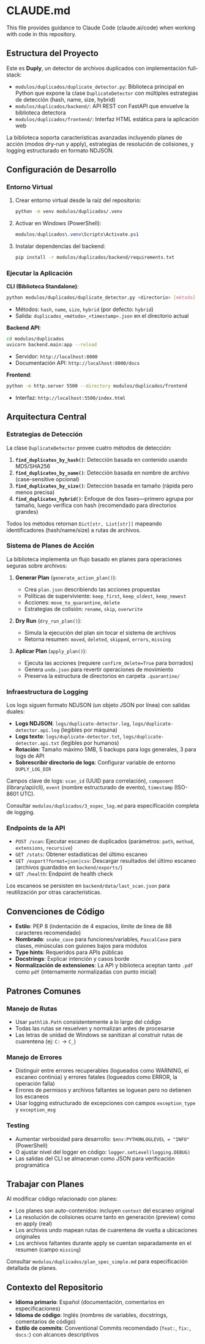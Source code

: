 # CLAUDE.md

This file provides guidance to Claude Code (claude.ai/code) when working with code in this repository.

## Estructura del Proyecto

Este es **Duply**, un detector de archivos duplicados con implementación full-stack:

- `modulos/duplicados/duplicate_detector.py`: Biblioteca principal en Python que expone la clase `DuplicateDetector` con múltiples estrategias de detección (hash, name, size, hybrid)
- `modulos/duplicados/backend/`: API REST con FastAPI que envuelve la biblioteca detectora
- `modulos/duplicados/frontend/`: Interfaz HTML estática para la aplicación web

La biblioteca soporta características avanzadas incluyendo planes de acción (modos dry-run y apply), estrategias de resolución de colisiones, y logging estructurado en formato NDJSON.

## Configuración de Desarrollo

### Entorno Virtual

1. Crear entorno virtual desde la raíz del repositorio:

   ```bash
   python -m venv modulos/duplicados/.venv
   ```

2. Activar en Windows (PowerShell):

   ```powershell
   modulos/duplicados\.venv\Scripts\Activate.ps1
   ```

3. Instalar dependencias del backend:

   ```bash
   pip install -r modulos/duplicados/backend/requirements.txt
   ```

### Ejecutar la Aplicación

**CLI (Biblioteca Standalone)**:

```bash
python modulos/duplicados/duplicate_detector.py <directorio> [método]
```

- Métodos: `hash`, `name`, `size`, `hybrid` (por defecto: `hybrid`)
- Salida: `duplicados_<método>_<timestamp>.json` en el directorio actual

**Backend API**:
```bash
cd modulos/duplicados
uvicorn backend.main:app --reload
```
- Servidor: `http://localhost:8000`
- Documentación API: `http://localhost:8000/docs`

**Frontend**:
```bash
python -m http.server 5500 --directory modulos/duplicados/frontend
```
- Interfaz: `http://localhost:5500/index.html`

## Arquitectura Central

### Estrategias de Detección

La clase `DuplicateDetector` provee cuatro métodos de detección:

1. **`find_duplicates_by_hash()`**: Detección basada en contenido usando MD5/SHA256
2. **`find_duplicates_by_name()`**: Detección basada en nombre de archivo (case-sensitive opcional)
3. **`find_duplicates_by_size()`**: Detección basada en tamaño (rápida pero menos precisa)
4. **`find_duplicates_hybrid()`**: Enfoque de dos fases—primero agrupa por tamaño, luego verifica con hash (recomendado para directorios grandes)

Todos los métodos retornan `Dict[str, List[str]]` mapeando identificadores (hash/name/size) a rutas de archivos.

### Sistema de Planes de Acción

La biblioteca implementa un flujo basado en planes para operaciones seguras sobre archivos:

1. **Generar Plan** (`generate_action_plan()`):
   - Crea `plan.json` describiendo las acciones propuestas
   - Políticas de superviviente: `keep_first`, `keep_oldest`, `keep_newest`
   - Acciones: `move_to_quarantine`, `delete`
   - Estrategias de colisión: `rename`, `skip`, `overwrite`

2. **Dry Run** (`dry_run_plan()`):
   - Simula la ejecución del plan sin tocar el sistema de archivos
   - Retorna resumen: `moved`, `deleted`, `skipped`, `errors`, `missing`

3. **Aplicar Plan** (`apply_plan()`):
   - Ejecuta las acciones (requiere `confirm_delete=True` para borrados)
   - Genera `undo.json` para revertir operaciones de movimiento
   - Preserva la estructura de directorios en carpeta `.quarantine/`

### Infraestructura de Logging

Los logs siguen formato NDJSON (un objeto JSON por línea) con salidas duales:

- **Logs NDJSON**: `logs/duplicate-detector.log`, `logs/duplicate-detector.api.log` (legibles por máquina)
- **Logs texto**: `logs/duplicate-detector.txt`, `logs/duplicate-detector.api.txt` (legibles por humanos)
- **Rotación**: Tamaño máximo 5MB, 5 backups para logs generales, 3 para logs de API
- **Sobrescribir directorio de logs**: Configurar variable de entorno `DUPLY_LOG_DIR`

Campos clave de logs: `scan_id` (UUID para correlación), `component` (library/api/cli), `event` (nombre estructurado de evento), `timestamp` (ISO-8601 UTC).

Consultar `modulos/duplicados/3_espec_log.md` para especificación completa de logging.

### Endpoints de la API

- `POST /scan`: Ejecutar escaneo de duplicados (parámetros: `path`, `method`, `extensions`, `recursive`)
- `GET /stats`: Obtener estadísticas del último escaneo
- `GET /export?format=json|csv`: Descargar resultados del último escaneo (archivos guardados en `backend/exports/`)
- `GET /health`: Endpoint de health check

Los escaneos se persisten en `backend/data/last_scan.json` para reutilización por otras características.

## Convenciones de Código

- **Estilo**: PEP 8 (indentación de 4 espacios, límite de línea de 88 caracteres recomendado)
- **Nombrado**: `snake_case` para funciones/variables, `PascalCase` para clases, minúsculas con guiones bajos para módulos
- **Type hints**: Requeridos para APIs públicas
- **Docstrings**: Explicar intención y casos borde
- **Normalización de extensiones**: La API y biblioteca aceptan tanto `.pdf` como `pdf` (internamente normalizadas con punto inicial)

## Patrones Comunes

### Manejo de Rutas
- Usar `pathlib.Path` consistentemente a lo largo del código
- Todas las rutas se resuelven y normalizan antes de procesarse
- Las letras de unidad de Windows se sanitizan al construir rutas de cuarentena (ej: `C:` → `C_`)

### Manejo de Errores
- Distinguir entre errores recuperables (logueados como WARNING, el escaneo continúa) y errores fatales (logueados como ERROR, la operación falla)
- Errores de permisos y archivos faltantes se loguean pero no detienen los escaneos
- Usar logging estructurado de excepciones con campos `exception_type` y `exception_msg`

### Testing
- Aumentar verbosidad para desarrollo: `$env:PYTHONLOGLEVEL = "INFO"` (PowerShell)
- O ajustar nivel del logger en código: `logger.setLevel(logging.DEBUG)`
- Las salidas del CLI se almacenan como JSON para verificación programática

## Trabajar con Planes

Al modificar código relacionado con planes:
- Los planes son auto-contenidos: incluyen `context` del escaneo original
- La resolución de colisiones ocurre tanto en generación (preview) como en apply (real)
- Los archivos undo mapean rutas de cuarentena de vuelta a ubicaciones originales
- Los archivos faltantes durante apply se cuentan separadamente en el resumen (campo `missing`)

Consultar `modulos/duplicados/plan_spec_simple.md` para especificación detallada de planes.

## Contexto del Repositorio

- **Idioma primario**: Español (documentación, comentarios en especificaciones)
- **Idioma de código**: Inglés (nombres de variables, docstrings, comentarios de código)
- **Estilo de commits**: Conventional Commits recomendado (`feat:`, `fix:`, `docs:`) con alcances descriptivos
